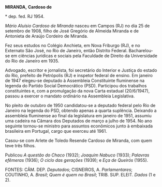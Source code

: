 **MIRANDA,** **Cardoso de**

\* dep. fed. RJ 1954.

*Mário Aluísio Cardoso de Miranda* nasceu em Campos (RJ) no dia 25 de
setembro de 1908, filho de José Gregório de Almeida Miranda e de
Antonieta de Araújo Cordeiro de Miranda.

Fez seus estudos no Colégio Anchieta, em Nova Friburgo (RJ), e no
Externato São José, no Rio de Janeiro, então Distrito Federal.
Bacharelou-se em ciências jurídicas e sociais pela Faculdade de Direito
da Universidade do Rio de Janeiro em 1935.

Advogado, escritor e jornalista, foi secretário do Interior e Justiça do
estado do Rio, prefeito de Petrópolis (RJ) e inspetor federal de ensino.
Em janeiro de 1947 elegeu-se deputado à Assembleia Constituinte
fluminense na legenda do Partido Social Democrático (PSD). Participou
dos trabalhos constituintes e, com a promulgação da nova Carta estadual
(20/6/1947), passou a exercer o mandato ordinário na Assembleia
Legislativa.

No pleito de outubro de 1950 candidatou-se a deputado federal pelo Rio
de Janeiro na legenda do PSD, obtendo apenas a quarta suplência.
Deixando a assembleia fluminense ao final da legislatura em janeiro de
1951, assumiu uma cadeira na Câmara dos Deputados de março a julho de
1954. No ano seguinte tornou-se ministro para assuntos econômicos junto
à embaixada brasileira em Portugal, cargo que exerceu até 1961.

Casou-se com Arlete de Toledo Resende Cardoso de Miranda, com quem teve
três filhos.

Publicou *A* *questão do Chaco* (1932); *Joaquim Nabuco* (1933);
*Palavras efêmeras* (1936); *O ciclo das gerações* (1939); e *Eça de*
*Queirós* (1955).

FONTES: CÂM. DEP. *Deputados*; CISNEIROS, A. *Parlamentares*; COUTINHO,
A. *Brasil*; *Quem* *é quem no Brasil*; TRIB. SUP. ELEIT. *Dados* (1 e
2).
